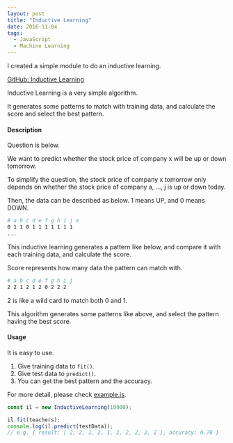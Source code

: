 ```yaml
---
layout: post
title: "Inductive Learning"
date: 2016-11-04
tags:
  - JavaScript
  - Machine Learning
---
```

I created a simple module to do an inductive learning.

[GitHub: Inductive Learning](https://github.com/saitoxu/ml-kitchen-sink/tree/master/01-inductive-learning)

Inductive Learning is a very simple algorithm.

It generates some patterns to match with training data,
and calculate the score and select the best pattern.

#### **Description**
Question is below.

We want to predict whether the stock price of company x will be up or down tomorrow.

To simplify the question, the stock price of company x tomorrow
only depends on whether the stock price of company a, ..., j is up or down today.

Then, the data can be described as below.
1 means UP, and 0 means DOWN.

```sh
# a b c d e f g h i j x
0 1 1 0 1 1 1 1 1 1 1
...
```

This inductive learning generates a pattern like below,
and compare it with each training data,
and calculate the score.

Score represents how many data the pattern can match with.

```sh
# a b c d e f g h i j
2 2 1 2 1 2 0 2 2 2
```

2 is like a wild card to match both 0 and 1.

This algorithm generates some patterns like above,
and select the pattern having the best score.

#### **Usage**
It is easy to use.

1. Give training data to `fit()`.
2. Give test data to `predict()`.
3. You can get the best pattern and the accuracy.

For more detail, please check [example.js](https://github.com/saitoxu/ml-kitchen-sink/blob/master/01-inductive-learning/example.js).

```js
const il = new InductiveLearning(10000);

il.fit(teachers);
console.log(il.predict(testData));
// e.g. { result: [ 2, 2, 1, 2, 1, 2, 2, 2, 2, 2 ], accuracy: 0.78 }
```
